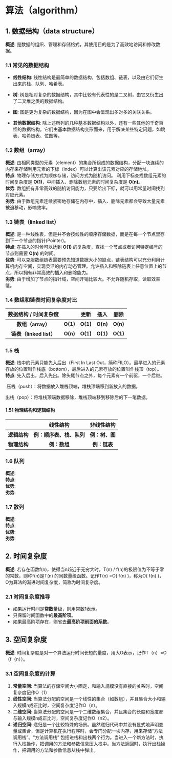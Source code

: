 # 算法（algorithm）

## 1. 数据结构（data structure）
**概述**: 是数据的组织、管理和存储格式，其使用目的是为了高效地访问和修改数据。

### 1.1 常见的数据结构
- **线性结构**: 线性结构是最简单的数据结构，包括数组、链表，以及由它们衍生出来的栈、队列、哈希表。

- **树**: 树是相对复杂的数据结构，其中比较有代表性的是二叉树，由它又衍生出了二叉堆之类的数据结构。

- **图**: 图是更为复杂的数据结构，因为在图中会呈现出多对多的关联关系。

- **其他数据结构**: 除上述所列的几种基本数据结构以外，还有一些其他的千奇百怪的数据结构。它们由基本数据结构变形而来，用于解决某些特定问题，如跳表、哈希链表、位图等。

### 1.2  数组（array）
**概述**: 由相同类型的元素（element）的集合所组成的数据结构，分配一块连续的内存来存储利用元素的下标（index）可以计算出该元素对应的存储地址。  
**特点**: 物理存储方式为顺序存储，访问方式为随机访问。
利用下标查找数组元素的时间复杂度是 **O(1)**，中间插入、删除数组元素的时间复杂度是 **O(n)**。  
**优势**: 数组拥有非常高效的随机访问能力，只要给出下标，就可以用常量时间找到对应元素。  
**劣势**: 由于数组元素连续紧密地存储在内存中，插入、删除元素都会导致大量元素被迫移动，影响效率。

### 1.3  链表（linked list）
**概述**: 是一种线性表，但是并不会按线性的顺序存储数据，而是在每一个节点里存到下一个节点的指针(Pointer)。  
**特点**: 在插入的时候可以达到 **O(1)** 的复杂度，查找一个节点或者访问特定编号的节点则需要 **O(n)** 的时间。  
**优势**: 可以克服数组链表需要预先知道数据大小的缺点，链表结构可以充分利用计算机内存空间，实现灵活的内存动态管理。允许插入和移除链表上任意位置上的节点，所以拥有非常高效的插入和删除能力。  
**劣势**: 由于增加了节点的指针域，空间开销比较大。不允许随机存取，读取效率低。

### 1.4 数组和链表时间复杂度对比

|  数据结构 / 时间复杂度  |          |   更新   |   插入   |   删除   |
| :---------------------: | :------: | :------: | :------: | :------: |
|    **数组（array）**    | **O(1)** | **O(1)** | **O(n)** | **O(n)** |
| **链表（linked list）** | **O(n)** | **O(1)** | **O(1)** | **O(1)** |

### 1.5 栈
**概述**:  栈中的元素只能先入后出（First In Last Out，简称FILO）。最早进入的元素存放的位置叫作栈底（bottom），最后进入的元素存放的位置叫作栈顶（top）。
**特点**: 先入后出，后入先出。除头尾节点之外，每个元素有一个前驱，一个后继。

​	压栈（push）：将数据放入堆栈顶端，堆栈顶端移到新放入的数据。

​	出栈（pop）：将堆栈顶端数据移除，堆栈顶端移到移除后的下一笔数据。

#### 1.51 物理结构和逻辑结构

|              |         线性结构         |   非线性结构   |
| :----------: | :----------------------: | :------------: |
| **逻辑结构** | **例：顺序表、栈、队列** | **例：树、图** |
| **物理结构** |       **例：数组**       |  **例：链表**  |


### 1.6 队列
**概述**:  
**特点**:  
**优势**:  
**劣势**:  
### 1.7 散列
**概述**:  
**特点**:  
**优势**:  
**劣势**:  

## 2. 时间复杂度
**概述**: 若存在函数f(n)，使得当n趋近于无穷大时，T(n) / f(n)的极限值为不等于零的常数，则称f(n)是T(n) 的同数量级函数。记作T(n) =O( f(n) )，称为O( f(n) )，O为算法的渐进时间复杂度，简称为时间复杂度。

### 2.1 时间复杂度推导

- 如果运行时间是**常数**量级，则用常数1表示。
- 只保留时间函数中的**最高阶项**。
- 如果最高阶项存在，则省去**最高阶项前面的系数**。

## 3. 空间复杂度
**概述**: 时间复杂度是对一个算法运行时间长短的量度，用大O表示，记作T（n）=O（f（n））。
### 3.1 空间复杂度的计算
1. **常量空间**: 当算法的存储空间大小固定，和输入规模没有直接的关系时，空间复杂度记作O（1）
2. **线性空间**: 当算法分配的空间是一个线性的集合（如数组），并且集合大小和输入规模n成正比时，空间复杂度记作O（n）。
3. **二维空间**: 当算法分配的空间是一个二维数组集合，并且集合的长度和宽度都与输入规模n成正比时，空间复杂度记作O（n2）。 
4. **递归空间**: 递归是一个比较特殊的场景。虽然递归代码中并没有显式地声明变量或集合，但是计算机在执行程序时，会专门分配一块内存，用来存储“方法调用栈”。“方法调用栈” 包括进栈和出栈两个行为。当进入一个新方法时，执行入栈操作，把调用的方法和参数信息压入栈中。当方法返回时，执行出栈操作，把调用的方法和参数信息从栈中弹出。
